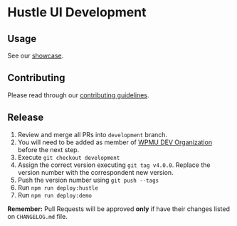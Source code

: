 # Hustle UI Development

## Usage

See our [showcase](https://wpmudev.github.io/hustle-ui/).

## Contributing

Please read through our [contributing guidelines](https://github.com/wpmudev/hustle-ui/blob/development/CONTRIBUTING.md).

## Release

1. Review and merge all PRs into `development` branch.
2. You will need to be added as member of [WPMU DEV Organization](https://github.com/orgs/wpmudev/people) before the next step.
3. Execute `git checkout development`
4. Assign the correct version executing `git tag v4.0.0`. Replace the version number with the correspondent new version.
5. Push the version number using `git push --tags`
6. Run `npm run deploy:hustle`
7. Run `npm run deploy:demo`

**Remember:** Pull Requests will be approved **only** if have their changes listed on `CHANGELOG.md` file.